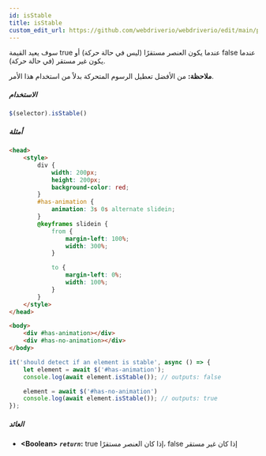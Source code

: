 ```yaml
---
id: isStable
title: isStable
custom_edit_url: https://github.com/webdriverio/webdriverio/edit/main/packages/webdriverio/src/commands/element/isStable.ts
---
```


سوف يعيد القيمة true عندما يكون العنصر مستقرًا (ليس في حالة حركة) أو false عندما يكون غير مستقر (في حالة حركة).

__ملاحظة:__ من الأفضل تعطيل الرسوم المتحركة بدلاً من استخدام هذا الأمر.

##### الاستخدام

```js
$(selector).isStable()
```

##### أمثلة

```html title="index.html"
<head>
    <style>
        div {
            width: 200px;
            height: 200px;
            background-color: red;
        }
        #has-animation {
            animation: 3s 0s alternate slidein;
        }
        @keyframes slidein {
            from {
                margin-left: 100%;
                width: 300%;
            }

            to {
                margin-left: 0%;
                width: 100%;
            }
        }
    </style>
</head>

<body>
    <div #has-animation></div>
    <div #has-no-animation></div>
</body>

```

```js title="isStable.js"
it('should detect if an element is stable', async () => {
    let element = await $('#has-animation');
    console.log(await element.isStable()); // outputs: false

    element = await $('#has-no-animation')
    console.log(await element.isStable()); // outputs: true
});
```

##### العائد

- **&lt;Boolean&gt;**
            **<code><var>return</var></code>:**  true إذا كان العنصر مستقرًا، false إذا كان غير مستقر